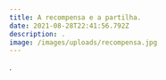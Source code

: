 ```yaml
---
title: A recompensa e a partilha.
date: 2021-08-28T22:41:56.792Z
description: .
image: /images/uploads/recompensa.jpg
---
```

.